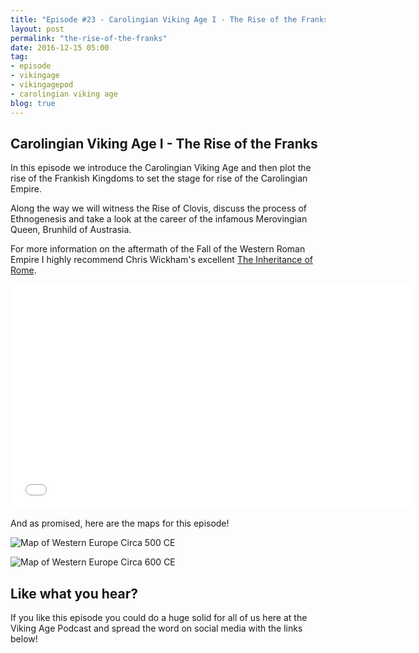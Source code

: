 ```yaml
---
title: "Episode #23 - Carolingian Viking Age I - The Rise of the Franks"
layout: post
permalink: "the-rise-of-the-franks"
date: 2016-12-15 05:00
tag:
- episode
- vikingage
- vikingagepod
- carolingian viking age 
blog: true
---
```


## Carolingian Viking Age I - The Rise of the Franks

In this episode we introduce the Carolingian Viking Age and then plot the rise of the Frankish Kingdoms to set the stage for rise of the Carolingian Empire.

Along the way we will witness the Rise of Clovis, discuss the process of Ethnogenesis and take a look at the career of the infamous Merovingian Queen, Brunhild of Austrasia. 

For more information on the aftermath of the Fall of the Western Roman Empire I highly recommend Chris Wickham's excellent [The Inheritance of Rome](https://www.amazon.com/Inheritance-Rome-Illuminating-400-1000-Penguin/dp/0143117424/ref=sr_1_1).

<iframe style="border: none" src="//html5-player.libsyn.com/embed/episode/id/4913739/height/360/width/640/theme/standard/autonext/no/thumbnail/yes/autoplay/no/preload/no/no_addthis/no/direction/backward/no-cache/true/" height="360" width="640" scrolling="no"  allowfullscreen webkitallowfullscreen mozallowfullscreen oallowfullscreen msallowfullscreen></iframe>

And as promised, here are the maps for this episode!

![Map of Western Europe Circa 500 CE]({{site.url}}/assets/images/western_europe_circa_500_CE_ep_23_map_1.png "Map of Western Europe Circa 500 CE")

![Map of Western Europe Circa 600 CE]({{site.url}}/assets/images/western_europe_circa_600_ep_23_map_2.png "Map of Western Europe Circa 500 CE")

## Like what you hear?
If you like this episode you could do a huge solid for all of us here at the Viking Age Podcast and spread the word on social media with the links below!